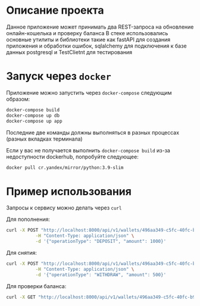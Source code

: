 # Описание проекта

Данное приложение может принимать два REST-запроса на обновление онлайн-кошелька и проверку баланса
В стеке использовались основные утилиты и библиотеки такие как fastAPI для создания приложения и обработки ошибок, sqlalchemy для подключения к базе данных postgresql и TestClietnt для тестирования

# Запуск через `docker`

Приложение можно запустить через `docker-compose` следующим образом:

```bash
docker-compose build
docker-compose up db
docker-compose up app
```

Последние две команды должны выполняться в разных процессах (разных вкладках терминала)

Если у вас не получается выполнить `docker-compose build` из-за недоступности dockerhub, попробуйте следующее:

```bash
docker pull cr.yandex/mirror/python:3.9-slim
```

# Пример использования

Запросы к сервису можно делать через `curl`

Для пополнения:

```bash
curl -X POST "http://localhost:8000/api/v1/wallets/496aa349-c5fc-40fc-b9f3-9831ce907d50/operation" \
           -H "Content-Type: application/json" \
           -d '{"operationType": "DEPOSIT", "amount": 1000}'
```

Для снятия:

```bash
curl -X POST "http://localhost:8000/api/v1/wallets/496aa349-c5fc-40fc-b9f3-9831ce907d50/operation" \
           -H "Content-Type: application/json" \
           -d '{"operationType": "WITHDRAW", "amount": 500}'
```

Для проверки баланса:

```bash
curl -X GET "http://localhost:8000/api/v1/wallets/496aa349-c5fc-40fc-b9f3-9831ce907d50"
```
